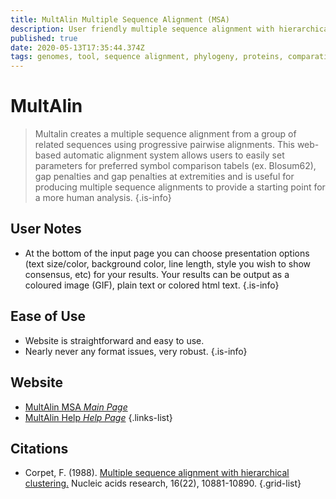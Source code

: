 ```yaml
---
title: MultAlin Multiple Sequence Alignment (MSA)
description: User friendly multiple sequence alignment with hierarchical clustering.
published: true
date: 2020-05-13T17:35:44.374Z
tags: genomes, tool, sequence alignment, phylogeny, proteins, comparative genomics, conservation
---
```


# MultAlin 

>  Multalin creates a multiple sequence alignment from a group of related sequences using progressive pairwise alignments.
&NewLine;
This web-based automatic alignment system allows users to easily set parameters for preferred symbol comparison tabels (ex. Blosum62), gap penalties and gap penalties at extremities and is useful for producing multiple sequence alignments to provide a starting point for a more human analysis. 
{.is-info}

## User Notes
- At the bottom of the input page you can choose presentation options (text size/color, background color, line length, style you wish to show consensus, etc) for your results. Your results can be output as a coloured image (GIF), plain text or colored html text.
{.is-info}

## Ease of Use
- Website is straightforward and easy to use.
- Nearly  never any format issues, very robust.
{.is-info}

## Website

- [MultAlin MSA *Main Page*](http://multalin.toulouse.inra.fr/multalin/)
- [MultAlin Help *Help Page*](http://multalin.toulouse.inra.fr/multalin/help.html)
{.links-list}

## Citations

- Corpet, F. (1988). [Multiple sequence alignment with hierarchical clustering.](https://academic.oup.com/nar/article-abstract/16/22/10881/2378678) Nucleic acids research, 16(22), 10881-10890.
{.grid-list}